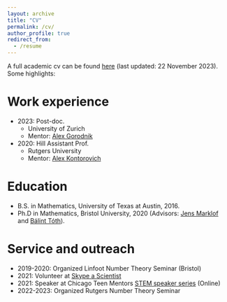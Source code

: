 ```yaml
---
layout: archive
title: "CV"
permalink: /cv/
author_profile: true
redirect_from:
  - /resume
---
```


A full academic cv can be found [here](../files/c_Lutsko_cv.pdf) (last updated: 22 November 2023). Some highlights:

Work experience
======
* 2023: Post-doc.
  * University of Zurich
  * Mentor: [Alex Gorodnik](https://www.math.uzh.ch/gorodnik/)
* 2020: Hill Assistant Prof. 
  * Rutgers University
  * Mentor: [Alex Kontorovich](https://sites.math.rutgers.edu/~alexk/)

Education
======
* B.S. in Mathematics, University of Texas at Austin, 2016.
* Ph.D in Mathematics, Bristol University, 2020 (Advisors: [Jens Marklof](https://people.maths.bris.ac.uk/~majm/home.html) and [Bálint Tóth](https://sites.google.com/view/balint-toth-math/home)).
  
Service and outreach
======
* 2019-2020: Organized Linfoot Number Theory Seminar (Bristol)
* 2021: Volunteer at [Skype a Scientist](https://www.skypeascientist.com/)
* 2021: Speaker at Chicago Teen Mentors [STEM speaker series](https://www.chicagoteenmentors.org/events) (Online) 
* 2022-2023: Organized Rutgers Number Theory Seminar
